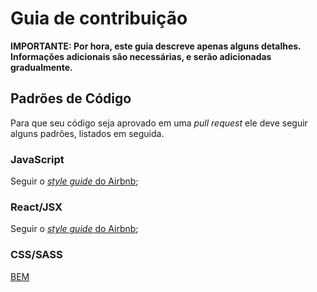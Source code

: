 # Guia de contribuição

**IMPORTANTE: Por hora, este guia descreve apenas alguns detalhes. Informações adicionais são necessárias, e serão adicionadas gradualmente.**

## Padrões de Código

Para que seu código seja aprovado em uma _pull request_ ele deve seguir alguns padrões, listados em seguida.

### JavaScript

Seguir o [_style guide_ do Airbnb](https://github.com/airbnb/javascript);

### React/JSX

Seguir o [_style guide_ do Airbnb](https://github.com/airbnb/javascript/tree/master/react);

### CSS/SASS

[BEM](http://getbem.com/naming/)